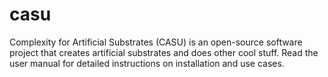 casu
====

Complexity for Artificial Substrates (CASU) is an open-source software project that creates artificial substrates and does other cool stuff. Read the user manual for detailed instructions on installation and use cases.
